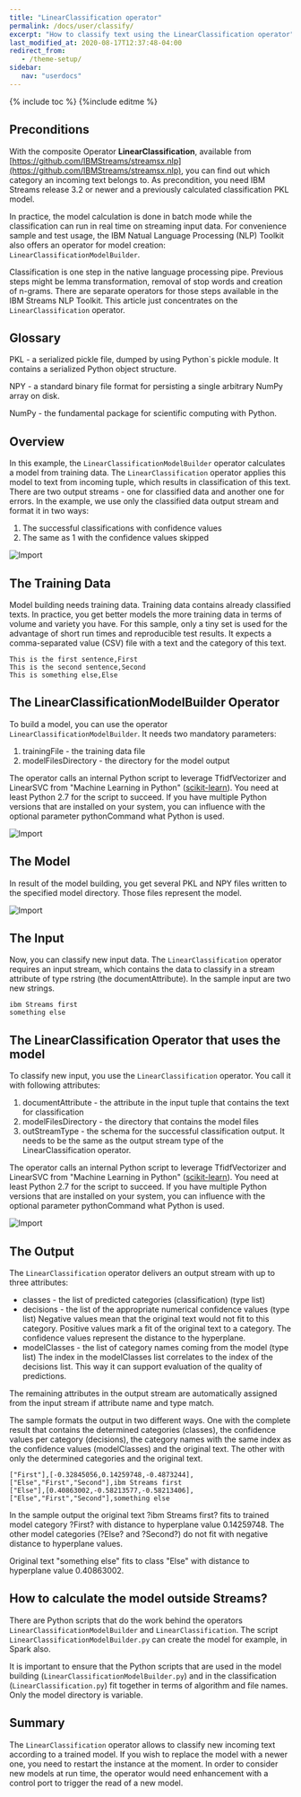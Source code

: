 ```yaml
---
title: "LinearClassification operator"
permalink: /docs/user/classify/
excerpt: "How to classify text using the LinearClassification operator"
last_modified_at: 2020-08-17T12:37:48-04:00
redirect_from:
   - /theme-setup/
sidebar:
   nav: "userdocs"
---
```

{% include toc %}
{%include editme %}


## Preconditions

With the composite Operator **LinearClassification**, available from [https://github.com/IBMStreams/streamsx.nlp](https://github.com/IBMStreams/streamsx.nlp), you can find out which category an incoming text belongs to. As precondition, you need IBM Streams release 3.2 or newer and a previously calculated classification PKL model.

In practice, the model calculation is done in batch mode while the classification can run in real time on streaming input data. For convenience sample and test usage, the IBM Natual Language Processing (NLP) Toolkit also offers an operator for model creation: `LinearClassificationModelBuilder`.

Classification is one step in the native language processing pipe. Previous steps might be lemma transformation, removal of stop words and creation of n-grams. There are separate operators for those steps available in the IBM Streams NLP Toolkit. This article just concentrates on the `LinearClassification` operator.

## Glossary

PKL - a serialized pickle file,  dumped by using Python`s pickle module. It contains a serialized Python object structure.

NPY - a standard binary file format for persisting a single arbitrary NumPy array on disk.

NumPy - the fundamental package for scientific computing with Python.

## Overview

In this example, the `LinearClassificationModelBuilder` operator calculates a model from training data. The `LinearClassification` operator applies this model to text from incoming tuple, which results in classification of this text. There are two output streams - one for classified data and another one for errors. In the example, we use only the classified data output stream and format it in two ways:

1. The successful classifications with confidence values
2. The same as 1 with the confidence values skipped

![Import](/streamsx.nlp/doc/images/linearClassificationSampleGraph.jpg)

## The Training Data

Model building needs training data. Training data contains already classified texts. In practice, you get better models the more training data in terms of volume and variety you have. For this sample, only a tiny set is used for the advantage of short run times and reproducible test results. It expects a comma-separated value (CSV) file with a text and the category of this text.

```
This is the first sentence,First
This is the second sentence,Second
This is something else,Else
```

## The LinearClassificationModelBuilder Operator

To build a model, you can use the operator `LinearClassificationModelBuilder`. It needs two mandatory parameters:

1. trainingFile - the training data file
2. modelFilesDirectory - the directory for the model output

The operator calls an internal Python script to leverage TfidfVectorizer and LinearSVC from "Machine Learning in Python" ([scikit-learn](http://scikit-learn.org/stable/index.html)). You need at least Python 2.7 for the script to succeed. If you have multiple Python versions that are installed on your system, you can influence with the optional parameter pythonCommand what Python is used.

![Import](/streamsx.nlp/doc/images/modelbuilder.jpg)

## The Model

In result of the model building, you get several PKL and NPY files written to the specified model directory. Those files represent the model.

![Import](/streamsx.nlp/doc/images/model.jpg)

## The Input

Now, you can classify new input data. The `LinearClassification` operator requires an input stream, which contains the data to classify in a stream attribute of type rstring (the documentAttribute).
In the sample input are two new strings.

```
ibm Streams first
something else
```

## The LinearClassification Operator that uses the model

To classify new input, you use the `LinearClassification` operator. You call it with following attributes:

1. documentAttribute - the attribute in the input tuple that contains the text for classification
2. modelFilesDirectory - the directory that contains the model files
3. outStreamType - the schema for the successful classification output. It needs to be the same as the output stream type of the LinearClassification operator.

The operator calls an internal Python script to leverage TfidfVectorizer and LinearSVC from "Machine Learning in Python" ([scikit-learn](http://scikit-learn.org/stable/index.html)). You need at least Python 2.7 for the script to succeed. If you have multiple Python versions that are installed on your system, you can influence with the optional parameter pythonCommand what Python is used.

![Import](/streamsx.nlp/doc/images/result-type2.jpg)

## The Output

The `LinearClassification` operator delivers an output stream with up to three attributes:

* classes      - the list of predicted categories (classification) (type list<rstring>)
* decisions    -  the list of the appropriate numerical confidence values (type list<float64>)
Negative values mean that the original text would not fit to this category.
Positive values mark a fit of the original text to a category.
The confidence values represent the distance to the hyperplane.
* modelClasses -  the list of category names coming from the model (type list<rstring>)
The index in the modelClasses list correlates to the index of the decisions list.
This way it can support evaluation of the quality of predictions.

The remaining attributes in the output stream are automatically assigned from the input stream if attribute name and type match.

The sample formats the output in two different ways. One with the complete result that contains the determined categories (classes), the confidence values per category (decisions), the category names with the same index as the confidence values (modelClasses) and the original text. The other with only the determined categories and the original text.

```
["First"],[-0.32845056,0.14259748,-0.4873244],["Else","First","Second"],ibm Streams first
["Else"],[0.40863002,-0.58213577,-0.58213406],["Else","First","Second"],something else
```

In the sample output the original text ?ibm Streams first? fits to trained model category ?First? with
distance to hyperplane value 0.14259748. The other model categories (?Else? and ?Second?) do not fit with
negative distance to hyperplane values.

Original text "something else" fits to class "Else" with distance to hyperplane value 0.40863002.

## How to calculate the model outside Streams?

There are Python scripts that do the work behind the operators `LinearClassificationModelBuilder` and `LinearClassification`. The script `LinearClassificationModelBuilder.py` can create the model for example, in Spark also.

It is important to ensure that the Python scripts that are used in the model building (`LinearClassificationModelBuilder.py`) and in the classification (`LinearClassification.py`) fit together in terms of algorithm and file names. Only the model directory is variable.

## Summary

The `LinearClassification` operator allows to classify new incoming text according to a trained model. If you wish to replace the model with a newer one, you need to restart the instance at the moment. In order to consider new models at run time, the operator would need enhancement with a control port to trigger the read of a new model.





